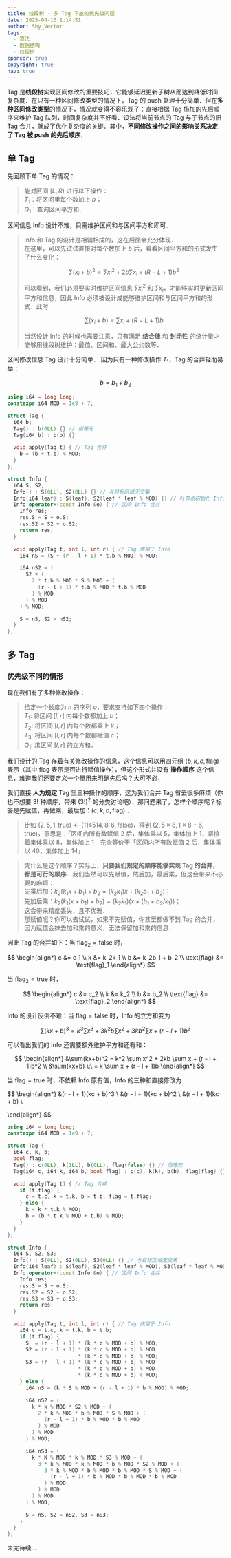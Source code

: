 ```yaml
---
title: 线段树 - 多 Tag 下放的优先级问题
date: 2025-04-16 1:14:51
author: Shy_Vector
tags:
  - 算法
  - 数据结构
  - 线段树
sponsor: true
copyright: true
nav: true
---
```


Tag 是**线段树**实现区间修改的重要技巧，它能够延迟更新子树从而达到降低时间复杂度．在只有一种区间修改类型的情况下，Tag 的 push 处理十分简单．但在**多种区间修改类型**的情况下，情况就变得不容乐观了：直接根据 Tag 施加的先后顺序来维护 Tag 队列，时间复杂度并不好看．设法将当前节点的 Tag 与子节点的旧 Tag 合并，就成了优化复杂度的关键．其中，**不同修改操作之间的影响关系决定了 Tag 被 push 的先后顺序**．

<!-- more -->

## 单 Tag

先回顾下单 Tag 的情况：

> 能对区间 $[L, R)$ 进行以下操作：\
> $T_1$：将区间里每个数加上 $b$；\
> $Q_1$：查询区间平方和．

区间信息 Info 设计不难，只需维护区间和与区间平方和即可．

> Info 和 Tag 的设计是相辅相成的，这在后面会充分体现．\
> 在这里，可以先试试直接对每个数加上 $b$ 后，看看区间平方和的形式发生了什么变化：
>
> $$
> \sum (x_i + b)^2 = \sum x_i^2 + 2b \sum x_i + (R - L + 1)b^2
> $$
>
> 可以看到，我们必须要实时维护区间信息 $\sum x_i^2$ 和 $\sum x_i$，才能够实时更新区间平方和信息，因此 Info 必须被设计成能够维护区间和与区间平方和的形式．此时
>
> $$
> \sum (x_i + b) = \sum x_i + (R - L + 1)b
> $$
>
> 当然设计 Info 的时候也需要注意，只有满足 **结合律** 和 **封闭性** 的统计量才能够用线段树维护：最值、区间和、最大公约数等．

区间修改信息 Tag 设计十分简单． 因为只有一种修改操作 $T_1$，Tag 的合并轻而易举：

$$
b = b_1 + b_2
$$

```cpp
using i64 = long long;
constexpr i64 MOD = 1e9 + 7;

struct Tag {
  i64 b;
  Tag() : b(0LL) {} // 恒等元
  Tag(i64 b) : b(b) {}

  void apply(Tag t) { // Tag 合并
    b = (b + t.b) % MOD;
  }
};

struct Info {
  i64 S, S2;
  Info() : S(0LL), S2(0LL) {} // 与目标区域无交集
  Info(i64 leaf) : S(leaf), S2(leaf * leaf % MOD) {} // 叶节点初始化 Info
  Info operator+(const Info &o) { // 区间 Info 合并
    Info res;
    res.S = S + o.S;
    res.S2 = S2 + o.S2;
    return res;
  }

  void apply(Tag t, int l, int r) { // Tag 作用于 Info
    i64 nS = (S + (r - l + 1) * t.b % MOD) % MOD;

    i64 nS2 = (
      S2 + (
        2 * t.b % MOD * S % MOD + (
          (r - l + 1) * t.b % MOD * t.b % MOD
        ) % MOD
      ) % MOD
    ) % MOD;

    S = nS, S2 = nS2;
  }
};

```

## 多 Tag

### 优先级不同的情形

现在我们有了多种修改操作：

> 给定一个长度为 $n$ 的序列 $a$，要求支持如下四个操作：\
> $T_1$: 将区间 $[l, r]$ 内每个数都加上 $b$；\
> $T_2$: 将区间 $[l, r]$ 内每个数都乘上 $k$；\
> $T_3$: 将区间 $[l, r]$ 内每个数都赋值 $c$；\
> $Q_1$: 求区间 $[l, r]$ 的立方和．

我们设计的 Tag 存着有关修改操作的信息，这个信息可以用四元组 $(b, k, c, \text{flag})$ 表示（其中 $\text{flag}$ 表示是否进行赋值操作），但这个形式并没有 **操作顺序** 这个信息，难道我们还要定义一个量用来明确先后吗？大可不必．

我们直接 **人为规定** Tag 里三种操作的顺序，这为我们合并 Tag 省去很多麻烦（你也不想要 $3!$ 种顺序，带来 $(3!)^2$ 的分类讨论吧）．那问题来了，怎样个顺序呢？标答是先赋值，再做乘，最后加：$(c, k, b, \text{flag})$ ．

> 比如 $(2, 5, 1, \text{true}) \gets (114514, 8, 6, \text{false})$，得到 $(2, 5 \times 8, 1 \times 8 + 6, \text{true})$，意思是：「区间内所有数赋值 $2$ 后，集体乘以 $5$，集体加上 $1$，紧接着集体乘以 $8$，集体加上 $1$」完全等价于「区间内所有数赋值 $2$ 后，集体乘以 $40$，集体加上 $14$」

> 凭什么是这个顺序？实际上，**只要我们规定的顺序能够实现 Tag 的合并，都是可行的顺序**．我们当然可以先赋值，然后加，最后乘，但这会带来不必要的麻烦：\
> 先乘后加：$k_2(k_1x + b_1) + b_2 = (k_2k_1)x + (k_2b_1 + b_2)$；\
> 先加后乘：$k_2(k_1(x + b_1) + b_2) = (k_2k_1)(x+(b_1+ b_2/k_1))$；\
> 这会带来精度丢失，且不优雅．\
> 那赋值呢？你可以去试试，如果不先赋值，你甚至都做不到 Tag 的合并，因为赋值会抹去加和乘的意义，无法保留加和乘的信息．

因此 Tag 的合并如下：当 $\text{flag}_2 = \text{false}$ 时，

$$
\begin{align*}
c &= c_1 \\
k &= k_2k_1 \\
b &= k_2b_1 + b_2 \\
\text{flag} &= \text{flag}_1
\end{align*}
$$

当 $\text{flag}_2 = \text{true}$ 时，

$$
\begin{align*}
c &= c_2 \\
k &= k_2 \\
b &= b_2 \\
\text{flag} &= \text{flag}_2
\end{align*}
$$

Info 的设计反倒不难：当 $\text{flag} = \text{false}$ 时，Info 的立方和变为

$$
\sum(kx+b)^3 = k^3 \sum x^3 + 3k^2b \sum x^2 + 3kb^2 \sum x + (r - l + 1)b^3
$$

可以看出我们的 Info 还需要额外维护平方和还有和：

$$
\begin{align*}
&\sum(kx+b)^2 = k^2 \sum x^2 + 2kb \sum x + (r - l + 1)b^2 \\
&\sum(kx+b) \:\,= k \sum x + (r - l + 1)b
\end{align*}
$$

当 $\text{flag} = \text{true}$ 时，不依赖 Info 原有值，Info 的三种和直接修改为

$$
\begin{align*}
&(r - l + 1)(kc + b)^3 \\
&(r - l + 1)(kc + b)^2 \\
&(r - l + 1)(kc + b) \\

\end{align*}
$$

```cpp
using i64 = long long;
constexpr i64 MOD = 1e9 + 7;

struct Tag {
  i64 c, k, b;
  bool flag;
  Tag() : c(0LL), k(1LL), b(0LL), flag(false) {} // 恒等元
  Tag(i64 c, i64 k, i64 b, bool flag) : c(c), k(k), b(b), flag(flag) {}

  void apply(Tag t) { // Tag 合并
    if (t.flag) {
      c = t.c, k = t.k, b = t.b, flag = t.flag;
    } else {
      k = k * t.k % MOD;
      b = (b * t.k % MOD + t.b) % MOD;
    }
  }
};

struct Info {
  i64 S, S2, S3;
  Info() : S(0LL), S2(0LL), S3(0LL) {} // 与目标区域无交集
  Info(i64 leaf) : S(leaf), S2(leaf * leaf % MOD), S3(leaf * leaf % MOD * leaf % MOD) {} // 叶节点初始化 Info
  Info operator+(const Info &o) { // 区间 Info 合并
    Info res;
    res.S = S + o.S;
    res.S2 = S2 + o.S2;
    res.S3 = S3 + o.S3;
    return res;
  }

  void apply(Tag t, int l, int r) { // Tag 作用于 Info
    i64 c = t.c, k = t.k, b = t.b;
    if (t.flag) {
      S  = (r - l + 1) * (k * c % MOD + b) % MOD;
      S2 = (r - l + 1) * (k * c % MOD + b) % MOD
                       * (k * c % MOD + b) % MOD;
      S3 = (r - l + 1) * (k * c % MOD + b) % MOD
                       * (k * c % MOD + b) % MOD
                       * (k * c % MOD + b) % MOD;
    } else {
      i64 nS = (k * S % MOD + (r - l + 1) * b % MOD) % MOD;

      i64 nS2 = (
        k * k % MOD * S2 % MOD + (
          2 * k % MOD * b % MOD * S % MOD + (
            (r - l + 1) * b % MOD * b % MOD
          ) % MOD
        ) % MOD
      ) % MOD;

      i64 nS3 = (
        k * K % MOD * k % MOD * S3 % MOD + (
          3 * k % MOD * k % MOD * b % MOD * S2 % MOD + (
            3 * k % MOD * b % MOD * b % MOD * S % MOD + (
              (r - l + 1) * b % MOD * b % MOD * b % MOD
            ) % MOD
          ) % MOD
        ) % MOD
      ) % MOD;

      S = nS, S2 = nS2, S3 = nS3;
    }
  }
};

```

未完待续...
